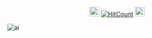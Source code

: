 <div id="profile-views-badge" align="center">
 
<img src="https://emoji.discord.st/emojis/768b108d-274f-4f44-a634-8477b16efce7.gif" width="22">  [![HitCount](https://hits.dwyl.com/mdnuruzzamanKALLOL/DeepLearningAssignments.svg?style=flat-square)](http://hits.dwyl.com/mdnuruzzamanKALLOL/DeepLearningAssignments)  <img src="https://emoji.discord.st/emojis/768b108d-274f-4f44-a634-8477b16efce7.gif" width="22">
 
</div>

![ai](https://github.com/mdnuruzzamanKALLOL/mdnuruzzamanKALLOL/assets/105699438/e2479bc4-5677-4ea5-b2a7-c1ff7abc93e0)


